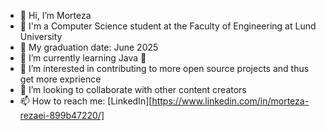 - 👋 Hi, I’m Morteza
- 💁 I'm a Computer Science student at the Faculty of Engineering at Lund University 
- 🍻 My graduation date: June 2025
- 🌱 I’m currently learning Java 🙂
- 👀 I’m interested in contributing to more open source projects and thus get more exprience
- 💞️ I’m looking to collaborate with other content creators 
- 📫 How to reach me: [LinkedIn][https://www.linkedin.com/in/morteza-rezaei-899b47220/]

<!---
Pocoya/Pocoya is a ✨ special ✨ repository because its `README.md` (this file) appears on your GitHub profile.
You can click the Preview link to take a look at your changes.
--->
